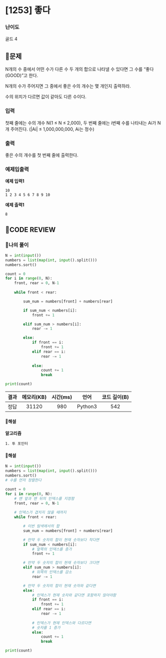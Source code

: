 # [1253] 좋다

### **난이도**
골드 4
## **📝문제**
N개의 수 중에서 어떤 수가 다른 수 두 개의 합으로 나타낼 수 있다면 그 수를 “좋다(GOOD)”고 한다.

N개의 수가 주어지면 그 중에서 좋은 수의 개수는 몇 개인지 출력하라.

수의 위치가 다르면 값이 같아도 다른 수이다.
### **입력**
첫째 줄에는 수의 개수 N(1 ≤ N ≤ 2,000), 두 번째 줄에는 i번째 수를 나타내는 Ai가 N개 주어진다. (|Ai| ≤ 1,000,000,000, Ai는 정수)
### **출력**
좋은 수의 개수를 첫 번째 줄에 출력한다.
### **예제입출력**

**예제 입력1**

```
10
1 2 3 4 5 6 7 8 9 10
```

**예제 출력1**

```
8
```

## **🧐CODE REVIEW**

### **🧾나의 풀이**

```python
N = int(input())
numbers = list(map(int, input().split()))
numbers.sort()

count = 0
for i in range(0, N):
    front, rear = 0, N-1
    
    while front < rear:

        sum_num = numbers[front] + numbers[rear]

        if sum_num < numbers[i]:
            front += 1

        elif sum_num > numbers[i]:
            rear -= 1

        else:
            if front == i:
                front += 1
            elif rear == i:
                rear -= 1
            
            else:
                count += 1
                break

print(count)
```

결과	| 메모리(KB) |	시간(ms) |	언어 |	코드 길이(B)
:----:|:-----:|:-----:|:-----:|:--------:
정답|31120|980|Python3|542
#### **📝해설**

**알고리즘**
```
1. 투 포인터
```


#### **📝해설**

```python
N = int(input())
numbers = list(map(int, input().split()))
numbers.sort()
# 수를 먼저 정렬한다

count = 0
for i in range(0, N):
    # 맨 앞과 맨 뒤의 인덱스를 지정함
    front, rear = 0, N-1
    
    # 인덱스가 겹치지 않을 때까지
    while front < rear:

        # 이번 탐색에서의 합
        sum_num = numbers[front] + numbers[rear]

        # 만약 두 숫자의 합이 현재 숫자보다 작다면
        if sum_num < numbers[i]:
            # 앞쪽의 인덱스를 증가
            front += 1

        # 만약 두 숫자의 합이 현재 숫자보다 크다면
        elif sum_num > numbers[i]:
            # 뒤쪽의 인덱스를 감소
            rear -= 1

        # 만약 두 숫자의 합이 현재 숫자와 같다면
        else:
            # 인덱스가 현재 숫자와 같다면 포함하지 않아야함
            if front == i:
                front += 1
            elif rear == i:
                rear -= 1
            
            # 인덱스가 현재 인덱스와 다르다면
            # 숫자를 1 증가
            else:
                count += 1
                break

print(count)
```
